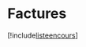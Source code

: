 # Factures

[!include[listeencours](factures.listeencours.autogen.md)]








































































































